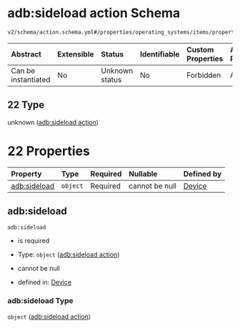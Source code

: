 # adb:sideload action Schema

```txt
v2/schema/action.schema.yml#/properties/operating_systems/items/properties/steps/items/properties/actions/items/oneOf/22
```



| Abstract            | Extensible | Status         | Identifiable | Custom Properties | Additional Properties | Access Restrictions | Defined In                                                          |
| :------------------ | :--------- | :------------- | :----------- | :---------------- | :-------------------- | :------------------ | :------------------------------------------------------------------ |
| Can be instantiated | No         | Unknown status | No           | Forbidden         | Allowed               | none                | [device.schema.json*](../device.schema.json "open original schema") |

## 22 Type

unknown ([adb:sideload action](device-properties-operating-systems-operating-system-properties-steps-step-properties-group-step-action-oneof-adbsideload-action.md))

# 22 Properties

| Property                     | Type     | Required | Nullable       | Defined by                                                                                                                                                                                                                                                                                                                     |
| :--------------------------- | :------- | :------- | :------------- | :----------------------------------------------------------------------------------------------------------------------------------------------------------------------------------------------------------------------------------------------------------------------------------------------------------------------------- |
| [adb:sideload](#adbsideload) | `object` | Required | cannot be null | [Device](device-properties-operating-systems-operating-system-properties-steps-step-properties-group-step-action-oneof-adbsideload-action-properties-adbsideload-action.md "v2/schema/action.schema.yml#/properties/operating_systems/items/properties/steps/items/properties/actions/items/oneOf/22/properties/adb:sideload") |

## adb:sideload



`adb:sideload`

*   is required

*   Type: `object` ([adb:sideload action](device-properties-operating-systems-operating-system-properties-steps-step-properties-group-step-action-oneof-adbsideload-action-properties-adbsideload-action.md))

*   cannot be null

*   defined in: [Device](device-properties-operating-systems-operating-system-properties-steps-step-properties-group-step-action-oneof-adbsideload-action-properties-adbsideload-action.md "v2/schema/action.schema.yml#/properties/operating_systems/items/properties/steps/items/properties/actions/items/oneOf/22/properties/adb:sideload")

### adb:sideload Type

`object` ([adb:sideload action](device-properties-operating-systems-operating-system-properties-steps-step-properties-group-step-action-oneof-adbsideload-action-properties-adbsideload-action.md))

